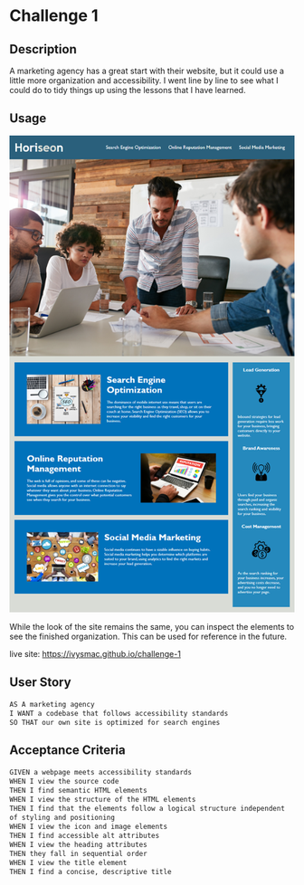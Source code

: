 # Challenge 1

## Description

A marketing agency has a great start with their website, but it could use a little more organization and accessibility. I went line by line to see what I could do to tidy things up using the lessons that I have learned. 

## Usage

![a marketing website with the header Horiseon on the top left and navigation links on the far right. Below it shows four people in a meeting room.](./assets/images/screenshot.png)

While the look of the site remains the same, you can inspect the elements to see the finished organization. This can be used for reference in the future. 

live site: https://ivysmac.github.io/challenge-1

## User Story

```
AS A marketing agency
I WANT a codebase that follows accessibility standards
SO THAT our own site is optimized for search engines
```

## Acceptance Criteria

```
GIVEN a webpage meets accessibility standards
WHEN I view the source code
THEN I find semantic HTML elements
WHEN I view the structure of the HTML elements
THEN I find that the elements follow a logical structure independent of styling and positioning
WHEN I view the icon and image elements
THEN I find accessible alt attributes
WHEN I view the heading attributes
THEN they fall in sequential order
WHEN I view the title element
THEN I find a concise, descriptive title
```